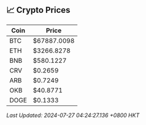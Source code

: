## 📈 Crypto Prices

| Coin | Price |
| ---- | ----- |
| BTC | $67887.0098 |
| ETH | $3266.8278 |
| BNB | $580.1227 |
| CRV | $0.2659 |
| ARB | $0.7249 |
| OKB | $40.8771 |
| DOGE | $0.1333 |

_Last Updated: 2024-07-27 04:24:27.136 +0800 HKT_
